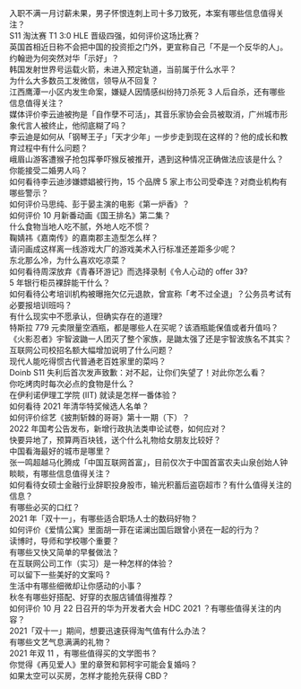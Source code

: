 入职不满一月讨薪未果，男子怀恨连刺上司十多刀致死，本案有哪些信息值得关注？  
S11 淘汰赛 T1 3:0 HLE 晋级四强，如何评价这场比赛？  
英国首相近日称不会把中国的投资拒之门外，更宣称自己「不是一个反华的人」。约翰逊为何突然对华「示好」？  
韩国发射世界号运载火箭，未进入预定轨道，当前属于什么水平？  
为什么大多数员工发微信，领导从不回复？  
江西鹰潭一小区内发生命案，嫌疑人因情感纠纷持刀杀死 3 人后自杀，还有哪些信息值得关注？  
媒体评价李云迪被拘是「自作孽不可活」，其音乐家协会会员被取消，广州城市形象代言人被终止，他彻底糊了吗？  
李云迪是如何从「钢琴王子」「天才少年」一步步走到现在这样的？他的成长和教育过程中有什么问题？  
峨眉山游客遭猴子抢包挥拳吓猴反被推开，遇到这种情况正确做法应该是什么？  
你能接受二婚男人吗？  
如何看待李云迪涉嫌嫖娼被行拘，15 个品牌 5 家上市公司受牵连？对商业机构有哪些警示？  
如何评价马思纯、彭于晏主演的电影《第一炉香》？  
如何评价 10 月新番动画《国王排名》第二集？  
什么食物当地人吃不腻，外地人吃不惯？  
鞠婧祎《嘉南传》的嘉南郡主造型怎么样？  
请问画成这样离一线游戏大厂的游戏美术入行标准还差距多少呢？  
东北那么冷，为什么喜欢吃凉菜？  
如何看待周深放弃《青春环游记》而选择录制《令人心动的 offer 3》?  
5 年银行柜员裸辞能干什么？  
如何看待公考培训机构被曝拖欠亿元退款，曾宣称「考不过全退」？公务员考试有必要报培训班吗？  
有什么现实中不愿承认，但确实存在的道理?  
特斯拉 779 元卖限量空酒瓶，都是哪些人在买呢？该酒瓶能保值或者升值吗？  
《火影忍者》宇智波鼬一人团灭了整个家族，是鼬太强了还是宇智波族名不其实？  
互联网公司校招名额大幅增加说明了什么问题？  
现代人能吃得惯古代普通老百姓家里的菜吗？  
Doinb S11 失利后首次发声致歉：对不起，让你们失望了！对此你怎么看？  
你吃烤肉时每次必点的食物是什么？  
在伊利诺伊理工学院 (IIT) 就读是怎样一番体验？  
如何看待 2021 年清华特奖候选人名单？  
如何评价综艺《披荆斩棘的哥哥》第十一期（下）？  
2022 年国考公告发布，新增行政执法类申论试卷，如何应对？  
快要异地了，预算两百块钱，送个什么礼物给女朋友比较好？  
中国看海最好的城市是哪里？  
张一鸣超越马化腾成「中国互联网首富」，目前仅次于中国首富农夫山泉创始人钟睒睒，有哪些信息值得关注？  
如何看待女硕士金融行业辞职投身股市，输光积蓄后盗窃超市？有什么值得关注的信息？  
有哪些必买的口红？  
2021 年「双十一」，有哪些适合职场人士的数码好物？  
如何评价《爱情公寓》里面胡一菲在诺澜出国后跟曾小贤在一起的行为？  
读博时，导师和学校哪个重要？  
有哪些又快又简单的早餐做法？  
在互联网公司工作（实习）是一种怎样的体验？  
可以留下一些美好的文案吗 ?  
生活中有哪些细微却让你感动的小事？  
秋冬有哪些好搭配、好穿的衣服店铺值得推荐？  
如何评价 10 月 22 日召开的华为开发者大会 HDC 2021 ？有哪些值得关注的内容？  
2021「双十一」期间，想要迅速获得淘气值有什么办法？  
有哪些文艺气息满满的礼物？  
2021 年双 11 ，有哪些值得买的文学图书？  
你觉得《再见爱人》里的章贺和郭柯宇可能会复婚吗？  
如果太空可以买房，怎样才能抢先获得 CBD？  
